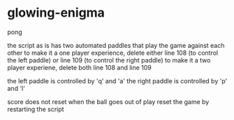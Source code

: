 # glowing-enigma
pong

the script as is has two automated paddles that play the game against each other
to make it a one player experience, delete either line 108 (to control the left paddle) or line 109 (to control the right paddle)
to make it a two player experiene, delete both line 108 and line 109

the left paddle is controlled by 'q' and 'a'
the right paddle is controlled by 'p' and 'l'

score does not reset when the ball goes out of play
reset the game by restarting the script
